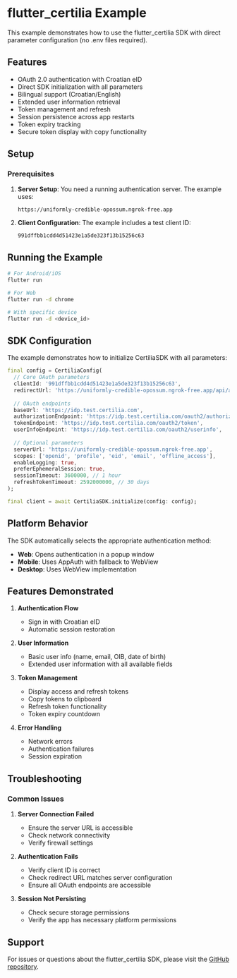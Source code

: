 # flutter_certilia Example

This example demonstrates how to use the flutter_certilia SDK with direct parameter configuration (no .env files required).

## Features

- OAuth 2.0 authentication with Croatian eID
- Direct SDK initialization with all parameters
- Bilingual support (Croatian/English)
- Extended user information retrieval
- Token management and refresh
- Session persistence across app restarts
- Token expiry tracking
- Secure token display with copy functionality

## Setup

### Prerequisites

1. **Server Setup**: You need a running authentication server. The example uses:
   ```
   https://uniformly-credible-opossum.ngrok-free.app
   ```

2. **Client Configuration**: The example includes a test client ID:
   ```
   991dffbb1cdd4d51423e1a5de323f13b15256c63
   ```

## Running the Example

```bash
# For Android/iOS
flutter run

# For Web
flutter run -d chrome

# With specific device
flutter run -d <device_id>
```

## SDK Configuration

The example demonstrates how to initialize CertiliaSDK with all parameters:

```dart
final config = CertiliaConfig(
  // Core OAuth parameters
  clientId: '991dffbb1cdd4d51423e1a5de323f13b15256c63',
  redirectUrl: 'https://uniformly-credible-opossum.ngrok-free.app/api/auth/callback',
  
  // OAuth endpoints
  baseUrl: 'https://idp.test.certilia.com',
  authorizationEndpoint: 'https://idp.test.certilia.com/oauth2/authorize',
  tokenEndpoint: 'https://idp.test.certilia.com/oauth2/token',
  userInfoEndpoint: 'https://idp.test.certilia.com/oauth2/userinfo',
  
  // Optional parameters
  serverUrl: 'https://uniformly-credible-opossum.ngrok-free.app',
  scopes: ['openid', 'profile', 'eid', 'email', 'offline_access'],
  enableLogging: true,
  preferEphemeralSession: true,
  sessionTimeout: 3600000, // 1 hour
  refreshTokenTimeout: 2592000000, // 30 days
);

final client = await CertiliaSDK.initialize(config: config);
```

## Platform Behavior

The SDK automatically selects the appropriate authentication method:

- **Web**: Opens authentication in a popup window
- **Mobile**: Uses AppAuth with fallback to WebView
- **Desktop**: Uses WebView implementation

## Features Demonstrated

1. **Authentication Flow**
   - Sign in with Croatian eID
   - Automatic session restoration

2. **User Information**
   - Basic user info (name, email, OIB, date of birth)
   - Extended user information with all available fields

3. **Token Management**
   - Display access and refresh tokens
   - Copy tokens to clipboard
   - Refresh token functionality
   - Token expiry countdown

4. **Error Handling**
   - Network errors
   - Authentication failures
   - Session expiration

## Troubleshooting

### Common Issues

1. **Server Connection Failed**
   - Ensure the server URL is accessible
   - Check network connectivity
   - Verify firewall settings

2. **Authentication Fails**
   - Verify client ID is correct
   - Check redirect URL matches server configuration
   - Ensure all OAuth endpoints are accessible

3. **Session Not Persisting**
   - Check secure storage permissions
   - Verify the app has necessary platform permissions

## Support

For issues or questions about the flutter_certilia SDK, please visit the [GitHub repository](https://github.com/your-repo/flutter_certilia).